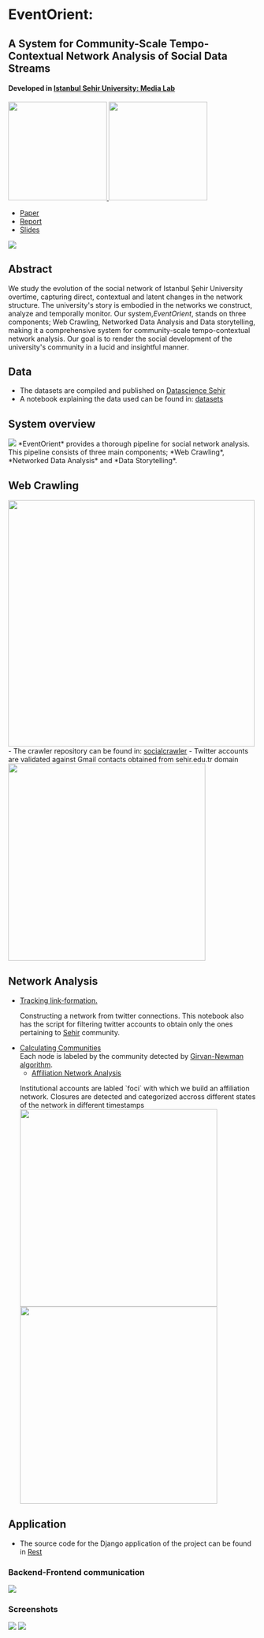 # EventOrient:
## A System for Community-Scale Tempo-Contextual Network Analysis of Social Data Streams

#### Developed in <a href="http://sehir.edu.tr/">Istanbul Sehir University: Media Lab

<img src="https://www.sehir.edu.tr/tr/Documents/kurumsal-kimlik/PNG_Formatinda_SEHIR_logo_1.png" width=200>
</a>
<img src="https://github.com/AmmarRashed/EventOrient/blob/master/misc/pics/medialab.jpg?raw=true" width=200>

- <a href="https://github.com/AmmarRashed/EventOrient/blob/master/docs/IEEE_formatted_paper.pdf">Paper</a>
- <a href="https://github.com/AmmarRashed/EventOrient/blob/master/docs/final_report.pdf">Report</a>
- <a href="https://github.com/AmmarRashed/EventOrient/blob/master/docs/final_presentation.pdf">Slides</a>

<img src="https://github.com/AmmarRashed/EventOrient/blob/master/misc/pics/ss2.png?raw=true" >

## Abstract

We study the evolution of the social network of Istanbul Şehir University overtime, capturing direct, contextual and latent changes in the network structure. The university's story is embodied in the networks we construct, analyze and temporally monitor. Our system,*EventOrient*, stands on three components; Web Crawling, Networked Data Analysis and Data storytelling, making it a comprehensive system for community-scale tempo-contextual network analysis. Our goal is to render the social development of the university's community in a lucid and insightful manner.

## Data

- The datasets are compiled and published on <a href="http://datascience.sehir.edu.tr/main/datasets/"> Datascience Sehir</a>
- A notebook explaining the data used can be found in: <a href="https://github.com/AmmarRashed/EventOrient/blob/master/datasets/datasets.ipynb">datasets</a>


## System overview

<img src="https://github.com/AmmarRashed/EventOrient/blob/master/misc/pics/workflow.jpg?raw=true">
*EventOrient* provides a thorough pipeline for social network analysis. This pipeline consists of three main components; *Web Crawling*, *Networked Data Analysis* and *Data Storytelling*.

## Web Crawling

<img src="https://github.com/AmmarRashed/EventOrient/blob/master/misc/pics/crawler.jpg?raw=true" width=500>
- The crawler repository can be found in: <a href="https://github.com/ihsansecer/socialcrawler">socialcrawler</a>
- Twitter accounts are validated against Gmail contacts obtained from sehir.edu.tr domain
<img src="https://github.com/AmmarRashed/EventOrient/blob/master/misc/pics/accountValidating.jpg?raw=true" width=400>

## Network Analysis

- <a href="https://github.com/AmmarRashed/EventOrient/blob/master/notebooks/tracking_link_formation.ipynb">Tracking link-formation.</a> <p>Constructing a network from twitter connections. This notebook also has the script for filtering twitter accounts to obtain only the ones pertaining to <a href="http://sehir.edu.tr/">Sehir</a> community.</p>
- <a href="https://github.com/AmmarRashed/EventOrient/blob/master/notebooks/calculating_communities.ipynb">Calculating Communities</a></br>Each node is labeled by the community detected by <a href="https://en.wikipedia.org/wiki/Girvan%E2%80%93Newman_algorithm"> Girvan-Newman algorithm</a>.
  - <a href="https://github.com/AmmarRashed/EventOrient/blob/master/notebooks/calculating_closures.ipynb"> Affiliation Network Analysis</a>
  <p> Institutional accounts are labled `foci` with which we build an affiliation network. Closures are detected and categorized accross different states of the network in different timestamps
    </br>
    <img src="https://github.com/AmmarRashed/EventOrient/blob/master/misc/pics/focal.png?raw=true" width=400>
  <img src="https://github.com/AmmarRashed/EventOrient/blob/master/misc/pics/member.png?raw=true" width=400>

</p>
  
## Application

- The source code for the Django application of the project can be found in <a href="https://github.com/AmmarRashed/EventOrient/tree/master/Rest"> Rest</a>

### Backend-Frontend communication

<img src="https://github.com/AmmarRashed/EventOrient/blob/master/misc/pics/Django.jpg?raw=true">

### Screenshots

<img src="https://github.com/AmmarRashed/EventOrient/blob/master/misc/pics/ss.png?raw=true">
<img src="https://github.com/AmmarRashed/EventOrient/blob/master/misc/pics/ss1.png?raw=true">

